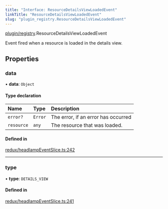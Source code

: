 ```yaml
---
title: "Interface: ResourceDetailsViewLoadedEvent"
linkTitle: "ResourceDetailsViewLoadedEvent"
slug: "plugin_registry.ResourceDetailsViewLoadedEvent"
---
```


[plugin/registry](../modules/plugin_registry.md).ResourceDetailsViewLoadedEvent

Event fired when a resource is loaded in the details view.

## Properties

### data

• **data**: `Object`

#### Type declaration

| Name | Type | Description |
| :------ | :------ | :------ |
| `error?` | `Error` | The error, if an error has occurred |
| `resource` | `any` | The resource that was loaded. |

#### Defined in

[redux/headlampEventSlice.ts:242](https://github.com/headlamp-k8s/headlamp/blob/e3b4c5c7/frontend/src/redux/headlampEventSlice.ts#L242)

___

### type

• **type**: `DETAILS_VIEW`

#### Defined in

[redux/headlampEventSlice.ts:241](https://github.com/headlamp-k8s/headlamp/blob/e3b4c5c7/frontend/src/redux/headlampEventSlice.ts#L241)
